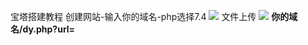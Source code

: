 宝塔搭建教程
创建网站-输入你的域名-php选择7.4
![](%E5%AE%9D%E5%A1%94%E6%90%AD%E5%BB%BA%E6%95%99%E7%A8%8B/IMG_3582.jpeg)
文件上传
![](%E5%AE%9D%E5%A1%94%E6%90%AD%E5%BB%BA%E6%95%99%E7%A8%8B/IMG_3584.png)
**你的域名/dy.php?url=**
